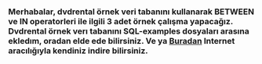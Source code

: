 ### Merhabalar, **dvdrental** örnek veri tabanını kullanarak **BETWEEN** ve **IN** operatorleri ile ilgili 3 adet örnek çalışma yapacağız. **Dvdrental** örnek verı tabanını **SQL-examples** dosyaları arasına ekledım, oradan elde ede bilirsiniz. Ve ya [Buradan](https://www.postgresqltutorial.com/postgresql-getting-started/postgresql-sample-database/) Internet aracılığıyla kendiniz indire bilirsiniz.

